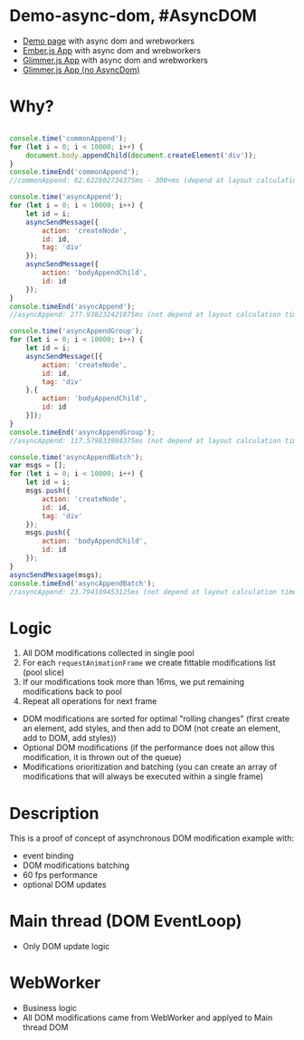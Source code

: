 # Demo-async-dom, #AsyncDOM
* [Demo page](https://lifeart.github.io/demo-async-dom/) with async dom and wrebworkers
* [Ember.js App](https://lifeart.github.io/demo-async-dom/ember/index.html) with async dom and wrebworkers
* [Glimmer.js App](https://lifeart.github.io/demo-async-dom/glimmer-port/index.html) with async dom and wrebworkers
* [Glimmer.js App (no AsyncDom)](https://lifeart.github.io/sierpinski-glimmer/)

# Why?

```javascript

console.time('commonAppend');
for (let i = 0; i < 10000; i++) {
	document.body.appendChild(document.createElement('div'));
}
console.timeEnd('commonAppend');
//commonAppend: 62.622802734375ms - 300+ms (depend at layout calculation time, t != const)

console.time('asyncAppend');
for (let i = 0; i < 10000; i++) {
	let id = i;
	asyncSendMessage({
		action: 'createNode',
		id: id,
		tag: 'div'
	});
	asyncSendMessage({
		action: 'bodyAppendChild',
		id: id
	});
}
console.timeEnd('asyncAppend');
//asyncAppend: 277.938232421875ms (not depend at layout calculation time, t = const)

console.time('asyncAppendGroup');
for (let i = 0; i < 10000; i++) {
	let id = i;
	asyncSendMessage([{
		action: 'createNode',
		id: id,
		tag: 'div'
	},{
		action: 'bodyAppendChild',
		id: id
	}]);
}
console.timeEnd('asyncAppendGroup');
//asyncAppend: 117.579833984375ms (not depend at layout calculation time, t = const)

console.time('asyncAppendBatch');
var msgs = [];
for (let i = 0; i < 10000; i++) {
	let id = i;
	msgs.push({
		action: 'createNode',
		id: id,
		tag: 'div'
	});
	msgs.push({
		action: 'bodyAppendChild',
		id: id
	});
}
asyncSendMessage(msgs);
console.timeEnd('asyncAppendBatch');
//asyncAppend: 23.794189453125ms (not depend at layout calculation time, t = const)

```
# Logic

1. All DOM modifications collected in single pool
2. For each `requestAnimationFrame` we create fittable modifications list (pool slice)
3. If our modifications took more than 16ms, we put remaining modifications back to pool
4. Repeat all operations for next frame

* DOM modifications are sorted for optimal "rolling changes" (first create an element, add styles, and then add to DOM (not create an element, add to DOM, add styles))
* Optional DOM modifications (if the performance does not allow this modification, it is thrown out of the queue)
* Modifications orioritization and batching (you can create an array of modifications that will always be executed within a single frame)

# Description
This is a proof of concept of asynchronous DOM modification example with:
* event binding
* DOM modifications batching
* 60 fps performance
* optional DOM updates

# Main thread (DOM EventLoop)
* Only DOM update logic

# WebWorker 
* Business logic
* All DOM modifications came from WebWorker and applyed to Main thread DOM
